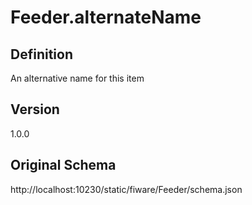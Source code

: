 # Feeder.alternateName

## Definition
An alternative name for this item

## Version
1.0.0

## Original Schema
http://localhost:10230/static/fiware/Feeder/schema.json

